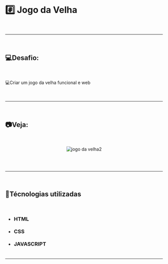 <br>
<h1>#️⃣ Jogo da Velha</h1>
<br>
<hr>
<br>
<h2>💻Desafio:</h2>
<br>
<p>💻Criar um jogo da velha funcional e web</p>
<br>
<hr>
<br>
<h2>📷Veja:</h2>
<br>
<div align="center">

![jogo da velha2](https://user-images.githubusercontent.com/104699555/180692609-fcd41d7c-7e4b-4c64-82ff-4af0faf6cbb0.gif)

<br> <br>
</div>
<hr>
<br>
<h2>🚀Técnologias utilizadas</h2>
<br>
<h3>
<ul>
<li>HTML</li>
<br>
<li>CSS</li>
<br>
<li>JAVASCRIPT</li>
<br>
</ul>
</h3>
<hr>
